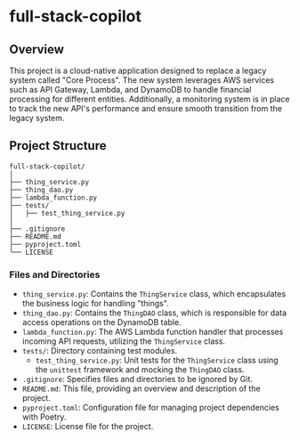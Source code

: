 # full-stack-copilot

## Overview
This project is a cloud-native application designed to replace a legacy system called "Core Process". The new system leverages AWS services such as API Gateway, Lambda, and DynamoDB to handle financial processing for different entities. Additionally, a monitoring system is in place to track the new API's performance and ensure smooth transition from the legacy system.

## Project Structure
```
full-stack-copilot/
│
├── thing_service.py
├── thing_dao.py
├── lambda_function.py
├── tests/
│   ├── test_thing_service.py
│
├── .gitignore
├── README.md
├── pyproject.toml
└── LICENSE
```

### Files and Directories

- `thing_service.py`: Contains the `ThingService` class, which encapsulates the business logic for handling "things".
- `thing_dao.py`: Contains the `ThingDAO` class, which is responsible for data access operations on the DynamoDB table.
- `lambda_function.py`: The AWS Lambda function handler that processes incoming API requests, utilizing the `ThingService` class.
- `tests/`: Directory containing test modules.
    - `test_thing_service.py`: Unit tests for the `ThingService` class using the `unittest` framework and mocking the `ThingDAO` class.
- `.gitignore`: Specifies files and directories to be ignored by Git.
- `README.md`: This file, providing an overview and description of the project.
- `pyproject.toml`: Configuration file for managing project dependencies with Poetry.
- `LICENSE`: License file for the project.